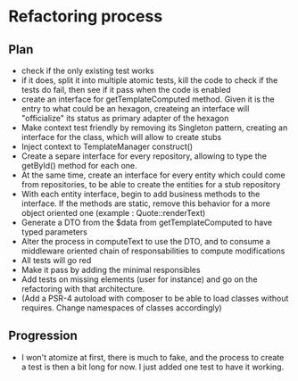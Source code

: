 # Refactoring process

## Plan

- check if the only existing test works
- if it does, split it into multiple atomic tests, kill the code to check if the tests do fail, then see if it pass when the code is enabled
- create an interface for getTemplateComputed method. Given it is the entry to what could be an hexagon, createing an interface will "officialize" its status as primary adapter of the hexagon
- Make context test friendly by removing its Singleton pattern, creating an interface for the class, which will allow to create stubs
- Inject context to TemplateManager construct()
- Create a separe interface for every repository, allowing to type the getById() method for each one.
- At the same time, create an interface for every entity which could come from repositories, to be able to create the entities for a stub repository
- With each entity interface, begin to add business methods to the interface. If the methods are static, remove this behavior for a more object oriented one (example : Quote::renderText)
- Generate a DTO from the $data from getTemplateComputed to have typed parameters
- Alter the process in computeText to use the DTO, and to consume a middleware oriented chain of responsabilities to compute modifications
- All tests will go red
- Make it pass by adding the minimal responsibles
- Add tests on missing elements (user for instance) and go on the refactoring with that architecture.
- (Add a PSR-4 autoload with composer to be able to load classes without requires. Change namespaces of classes accordingly)

## Progression

- I won't atomize at first, there is much to fake, and the process to create a test is then a bit long for now. I just added one test to have it working.